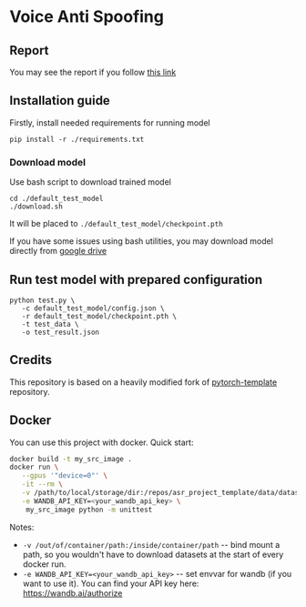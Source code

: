 # Voice Anti Spoofing

## Report

You may see the report if you follow [this link](https://wandb.ai/l0u1za/nv_project/reports/Vocoder--Vmlldzo2MTUwNDMz?accessToken=a3uw6fk71k1ind39vg6diiiss63qswtd4f9h8u6m9sigusc91wxa5qqjkczqqlsg)

## Installation guide

Firstly, install needed requirements for running model

```shell
pip install -r ./requirements.txt
```

### Download model

Use bash script to download trained model

```shell
cd ./default_test_model
./download.sh
```

It will be placed to `./default_test_model/checkpoint.pth`

If you have some issues using bash utilities, you may download model directly from [google drive](https://drive.google.com/file/d/1ZAu0x9M6A_xAr-h_fCLjbZqSlB9WftNe/view?usp=sharing)


## Run test model with prepared configuration

```shell
python test.py \
   -c default_test_model/config.json \
   -r default_test_model/checkpoint.pth \
   -t test_data \
   -o test_result.json
```

## Credits

This repository is based on a heavily modified fork
of [pytorch-template](https://github.com/victoresque/pytorch-template) repository.

## Docker

You can use this project with docker. Quick start:

```bash
docker build -t my_src_image .
docker run \
   --gpus '"device=0"' \
   -it --rm \
   -v /path/to/local/storage/dir:/repos/asr_project_template/data/datasets \
   -e WANDB_API_KEY=<your_wandb_api_key> \
	my_src_image python -m unittest
```

Notes:

* `-v /out/of/container/path:/inside/container/path` -- bind mount a path, so you wouldn't have to download datasets at
  the start of every docker run.
* `-e WANDB_API_KEY=<your_wandb_api_key>` -- set envvar for wandb (if you want to use it). You can find your API key
  here: https://wandb.ai/authorize
